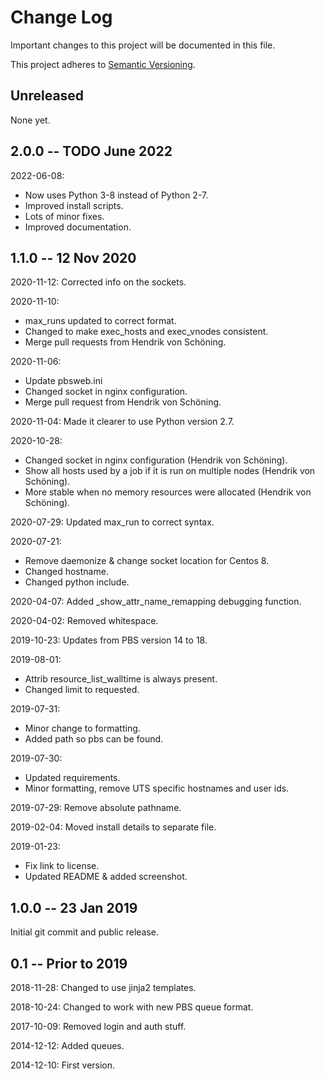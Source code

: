 # Change Log

Important changes to this project will be documented in this file.

This project adheres to [Semantic Versioning](https://semver.org/spec/v2-0.0.html).

## Unreleased 

None yet.

## 2.0.0 -- TODO June 2022

2022-06-08:

- Now uses Python 3-8 instead of Python 2-7.
- Improved install scripts.
- Lots of minor fixes.
- Improved documentation.

## 1.1.0 -- 12 Nov 2020

2020-11-12: Corrected info on the sockets.

2020-11-10:

 - max_runs updated to correct format.
 - Changed to make exec_hosts and exec_vnodes consistent.
 - Merge pull requests from Hendrik von Schöning.

2020-11-06:

 - Update pbsweb.ini
 - Changed socket in nginx configuration. 
 - Merge pull request from Hendrik von Schöning.

2020-11-04: Made it clearer to use Python version 2.7.

2020-10-28:

 - Changed socket in nginx configuration (Hendrik von Schöning).
 - Show all hosts used by a job if it is run on multiple nodes (Hendrik von Schöning).
 - More stable when no memory resources were allocated (Hendrik von Schöning).
    
2020-07-29: Updated max_run to correct syntax.

2020-07-21:

 - Remove daemonize & change socket location for Centos 8.
 - Changed hostname.
 - Changed python include.

2020-04-07: Added _show_attr_name_remapping debugging function.

2020-04-02: Removed whitespace.

2019-10-23: Updates from PBS version 14 to 18.

2019-08-01:
 
 - Attrib resource_list_walltime is always present.
 - Changed limit to requested.

2019-07-31:

 - Minor change to formatting.
 - Added path so pbs can be found.

2019-07-30:

 - Updated requirements.
 - Minor formatting, remove UTS specific hostnames and user ids.

2019-07-29: Remove absolute pathname.

2019-02-04: Moved install details to separate file.

2019-01-23:

 - Fix link to license.
 - Updated README & added screenshot.

## 1.0.0 -- 23 Jan 2019

Initial git commit and public release.

## 0.1 -- Prior to 2019

2018-11-28: Changed to use jinja2 templates.

2018-10-24: Changed to work with new PBS queue format.

2017-10-09: Removed login and auth stuff.

2014-12-12: Added queues.

2014-12-10: First version.

